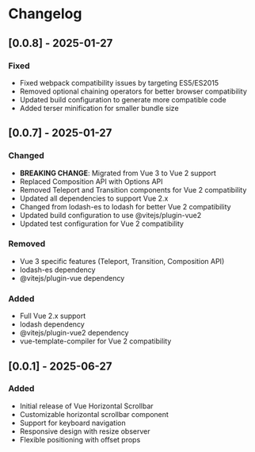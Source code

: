 # Changelog

## [0.0.8] - 2025-01-27

### Fixed

- Fixed webpack compatibility issues by targeting ES5/ES2015
- Removed optional chaining operators for better browser compatibility
- Updated build configuration to generate more compatible code
- Added terser minification for smaller bundle size

## [0.0.7] - 2025-01-27

### Changed

- **BREAKING CHANGE**: Migrated from Vue 3 to Vue 2 support
- Replaced Composition API with Options API
- Removed Teleport and Transition components for Vue 2 compatibility
- Updated all dependencies to support Vue 2.x
- Changed from lodash-es to lodash for better Vue 2 compatibility
- Updated build configuration to use @vitejs/plugin-vue2
- Updated test configuration for Vue 2 compatibility

### Removed

- Vue 3 specific features (Teleport, Transition, Composition API)
- lodash-es dependency
- @vitejs/plugin-vue dependency

### Added

- Full Vue 2.x support
- lodash dependency
- @vitejs/plugin-vue2 dependency
- vue-template-compiler for Vue 2 compatibility

## [0.0.1] - 2025-06-27

### Added

- Initial release of Vue Horizontal Scrollbar
- Customizable horizontal scrollbar component
- Support for keyboard navigation
- Responsive design with resize observer
- Flexible positioning with offset props
